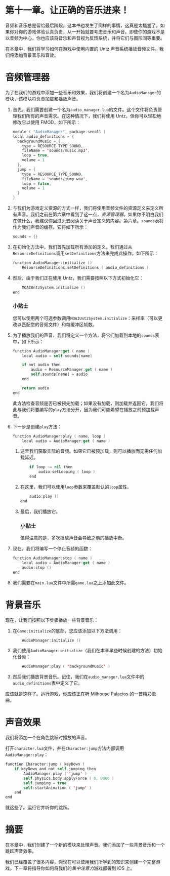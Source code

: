 # 第十一章。让正确的音乐进来！

音频和音乐总是留给最后阶段。这本书也发生了同样的事情，这真是太尴尬了。如果你对你的游戏体验认真负责，从一开始就要考虑音乐和声音。即使你的游戏不是以音频为中心，你也应该将音乐和声音视为反馈系统，并将它们与图形同等重要。

在本章中，我们将学习如何在游戏中使用内置的 Untz 声音系统播放音频文件。我们将添加背景音乐和音效。

# 音频管理器

为了在我们的游戏中添加一些音乐和效果，我们将创建一个名为`AudioManager`的模块，该模块将负责加载和播放声音。

1.  首先，我们需要创建一个名为`audio_manager.lua`的文件。这个文件将负责管理我们所有的声音需求。在这种情况下，我们将使用 Untz，但你可以轻松地修改它以使用 FMOD，如下所示：

    ```swift
    module ( "AudioManager", package.seeall )
    local audio_definitions = {
      backgroundMusic = {
        type = RESOURCE_TYPE_SOUND, 
        fileName = 'sounds/music.mp3', 
        loop = true,
        volume = 1
      },
      jump = {
        type = RESOURCE_TYPE_SOUND, 
        fileName = 'sounds/jump.wav', 
        loop = false,
        volume = 1
      }
    }
    ```

1.  与我们为游戏定义资源的方式一样，我们将使用音频文件的资源定义来定义所有声音。我们之前在第六章中看到了这一点，*资源管理器*。如果你不明白我们在做什么，我建议你回过头去阅读关于声音定义的内容。第六章。`sounds`表将作为我们声音的缓存。它将如下所示：

    ```swift
    sounds = {}
    ```

1.  在初始化方法中，我们首先加载所有添加的定义。我们通过从`ResourceDefinitions`调用`setDefinitions`方法来完成此操作，如下所示：

    ```swift
    function AudioManager:initialize ()
        ResourceDefinitions:setDefinitions ( audio_definitions )
    ```

1.  然后，由于我们正在使用 Untz，我们需要按照以下方式初始化它：

    ```swift
        MOAIUntzSystem.initialize ()
    end
    ```

    ### 小贴士

    您可以使用两个可选参数调用`MOAIUntzSystem.initialize`：采样率（可以更改以匹配您的音频文件）和每缓冲区帧数。

1.  为了播放我们的声音，我们将定义一个方法，将它们加载到本地的`sounds`表中，如下所示：

    ```swift
    function AudioManager:get ( name )
        local audio = self.sounds[name]

        if not audio then 
            audio = ResourceManager:get ( name )
            self.sounds[name] = audio
        end

        return audio
    end
    ```

    此方法检查音频是否已被预先加载；如果没有加载，则加载并返回它。我们将此与我们将要编写的`play`方法分开，因为我们可能希望在播放之前预加载声音。

1.  下一步是创建`play`方法：

    ```swift
    function AudioManager:play ( name, loop )
        local audio = AudioManager:get ( name )
    ```

    1.  这里我们获取实际的音频。如果它已被预加载，则可以播放而无需任何加载延迟。

        ```swift
            if loop ~= nil then
                audio:setLooping ( loop )
            end
        ```

    1.  在这里，我们可以使用`loop`参数来覆盖默认的`loop`属性。

        ```swift
            audio:play ()
        end
        ```

    1.  最后，我们播放它。

        ### 小贴士

        值得注意的是，多次播放声音会导致之前的播放中断。

1.  现在，我们将编写一个停止音频的函数：

    ```swift
    function AudioManager:stop ( name )
        local audio = AudioManager:get ( name )
        audio:stop ()
    end
    ```

1.  我们需要在`main.lua`文件中所需`game.lua`之上添加此文件。

# 背景音乐

现在，让我们按照以下步骤播放一些背景音乐：

1.  在`Game:initialize`的底部，您应该添加以下方法调用：

    ```swift
        AudioManager:initialize ()
    ```

1.  我们使用`AudioManager:initialize`（我们在本章早些时候创建的方法）初始化音频：

    ```swift
        AudioManager:play ( 'backgroundMusic' )
    ```

1.  然后我们播放背景音乐。记住，我们在`audio_manager.lua`文件中的`audio_definitions`表中定义了它。

应该就是这样了。运行游戏，你应该正在听 Milhouse Palacios 的一首精彩歌曲。

# 声音效果

我们将添加一个在角色跳跃时播放的声音。

打开`character.lua`文件，并在`Character:jump`方法内部调用`AudioManager:play`：

```swift
function Character:jump ( keyDown )
    if keyDown and not self.jumping then
        AudioManager:play ( 'jump' )
        self.physics.body:applyForce ( 0, 8000 )
        self.jumping = true
        self:startAnimation ( 'jump' )
    end
end
```

就这些了。运行它并听你的跳跃。

# 摘要

在本章中，我们创建了一个新的模块来处理声音。我们添加了一些背景音乐和一个跳跃声音效果。

我们已经覆盖了很多内容，你现在可以使用我们所学到的知识来创建一个完整游戏。下一章将指导你如何将我们的*集中注意力*游戏部署到 iOS 上。
